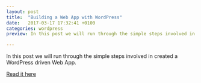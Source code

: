 ```yaml
---
layout: post
title:  "Building a Web App with WordPress"
date:   2017-03-17 17:32:41 +0100
categories: wordpress
preview: In this post we will run through the simple steps involved in created a WordPress driven Web App.

---
```


In this post we will run through the simple steps involved in created a WordPress driven Web App.


[Read it here][atomic-link]

[atomic-link]: https://www.atomicsmash.co.uk/blog/building-a-web-app-with-wordpress/
